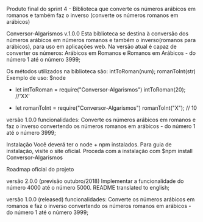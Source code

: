Produto final do sprint 4 - Biblioteca que converte os números arábicos em romanos e também faz o inverso (converte os números romanos em arábicos)

Conversor-Algarismos v.1.0.0 Esta biblioteca se destina à conversão dos números arábicos em números romanos e também o inverso(romanos para arábicos), para uso em aplicações web. Na versão atual é capaz de converter os números: Arábicos em Romanos e Romanos em Arábicos  - do número 1 até o número 3999;

Os métodos utilizados na biblioteca são: intToRoman(num);
romanToInt(str)
Exemplo de uso: $node

 - let intToRoman = require("Conversor-Algarismos") 
    intToRoman(20); //'XX'

 - let romanToInt = require("Conversor-Algarismos") 
   romanToInt("X"); // 10 

versão 1.0.0 funcionalidades: Converte os números arábicos em romanos e faz o inverso convertendo os números romanos em arábicos  - do número 1 até o número 3999; 

Instalação Você deverá ter o node + npm instalados. 
Para guia de instalação, visite o site oficial. 
Proceda com a instalação com $npm install Conversor-Algarismos

Roadmap oficial do projeto

versão 2.0.0 (previsão outubro/2018) 
Implementar a funcionalidade do número 4000 até o número 5000.
README translated to english;

versão 1.0.0 (released) funcionalidades: Converte os números arábicos em romanos e faz o inverso convertendo os números romanos em arábicos - do número 1 até o número 3999;
